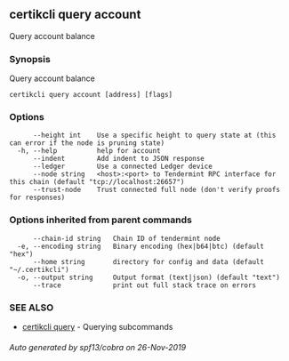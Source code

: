 ## certikcli query account

Query account balance

### Synopsis

Query account balance

```
certikcli query account [address] [flags]
```

### Options

```
      --height int    Use a specific height to query state at (this can error if the node is pruning state)
  -h, --help          help for account
      --indent        Add indent to JSON response
      --ledger        Use a connected Ledger device
      --node string   <host>:<port> to Tendermint RPC interface for this chain (default "tcp://localhost:26657")
      --trust-node    Trust connected full node (don't verify proofs for responses)
```

### Options inherited from parent commands

```
      --chain-id string   Chain ID of tendermint node
  -e, --encoding string   Binary encoding (hex|b64|btc) (default "hex")
      --home string       directory for config and data (default "~/.certikcli")
  -o, --output string     Output format (text|json) (default "text")
      --trace             print out full stack trace on errors
```

### SEE ALSO

* [certikcli query](certikcli_query.md)	 - Querying subcommands

###### Auto generated by spf13/cobra on 26-Nov-2019
